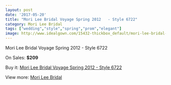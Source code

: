 ```yaml
---
layout: post
date: '2017-05-20'
title: "Mori Lee Bridal Voyage Spring 2012   - Style 6722"
category: Mori Lee Bridal
tags: ["wedding","style","spring","prom","elegant"]
image: http://www.idealgown.com/15432-thickbox_default/mori-lee-bridal-voyage-spring-2012-style-6722.jpg
---
```

Mori Lee Bridal Voyage Spring 2012   - Style 6722

On Sales: **$209**
<a href="https://www.idealgown.com/en/mori-lee-bridal/6173-mori-lee-bridal-voyage-spring-2012-style-6722.html"><amp-img layout="responsive" width="600" height="600" src="//www.idealgown.com/15432-thickbox_default/mori-lee-bridal-voyage-spring-2012-style-6722.jpg" alt="Mori Lee Bridal Voyage Spring 2012   - Style 6722 0" /></a>

Buy it: [Mori Lee Bridal Voyage Spring 2012   - Style 6722](https://www.idealgown.com/en/mori-lee-bridal/6173-mori-lee-bridal-voyage-spring-2012-style-6722.html "Mori Lee Bridal Voyage Spring 2012   - Style 6722")

View more: [Mori Lee Bridal](https://www.idealgown.com/en/90-mori-lee-bridal "Mori Lee Bridal")